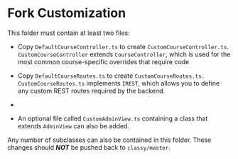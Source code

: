 # Fork Customization

This folder must contain at least two files:

* Copy `DefaultCourseController.ts` to create `CustomCourseController.ts`. `CustomCourseController` extends `CourseController`, which is used for the most common course-specific overrides that require code

* Copy `DefaultCourseRoutes.ts` to create `CustomCourseRoutes.ts`. `CustomCourseRoutes.ts` implements `IREST`, which allows you to define any custom REST routes required by the backend.
* 
* An optional file called `CustomAdminView.ts` containing a class that extends `AdminView` can also be added.

Any number of subclasses can also be contained in this folder. These changes should ***NOT*** be pushed back to `classy/master`.
  